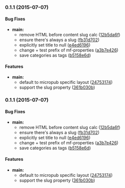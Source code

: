 ### 0.1.1 (2015-07-07)


#### Bug Fixes

* **main:**
  * remove HTML before content slug calc ([12b5da6f](https://github.com/voxpelli/node-format-microformat/commit/12b5da6f6cb4aa91ea2eaa15b06659c36a7c926e))
  * ensure there's always a slug ([fb31d702](https://github.com/voxpelli/node-format-microformat/commit/fb31d7027f02e8837d1055a6516dc8658404bf65))
  * explicitly set title to null ([e4ed6196](https://github.com/voxpelli/node-format-microformat/commit/e4ed61960bb3ceed5b851efbdda4de1700af4bf6))
  * change + test prefix of mf-properties ([a3b7e426](https://github.com/voxpelli/node-format-microformat/commit/a3b7e4262685e0847a858d529173783442dafe1e))
  * save categories as tags ([b5158e6d](https://github.com/voxpelli/node-format-microformat/commit/b5158e6de16dfe626e12ebd049603ac8d44e7c7c))


#### Features

* **main:**
  * default to micropub specific layout ([24753174](https://github.com/voxpelli/node-format-microformat/commit/247531748600f1118f42726231391f33d5d2786e))
  * support the slug property ([361b030b](https://github.com/voxpelli/node-format-microformat/commit/361b030b8a1f809f8071614911ef3352e06fee7f))


### 0.1.1 (2015-07-07)


#### Bug Fixes

* **main:**
  * remove HTML before content slug calc ([12b5da6f](https://github.com/voxpelli/node-format-microformat/commit/12b5da6f6cb4aa91ea2eaa15b06659c36a7c926e))
  * ensure there's always a slug ([fb31d702](https://github.com/voxpelli/node-format-microformat/commit/fb31d7027f02e8837d1055a6516dc8658404bf65))
  * explicitly set title to null ([e4ed6196](https://github.com/voxpelli/node-format-microformat/commit/e4ed61960bb3ceed5b851efbdda4de1700af4bf6))
  * change + test prefix of mf-properties ([a3b7e426](https://github.com/voxpelli/node-format-microformat/commit/a3b7e4262685e0847a858d529173783442dafe1e))
  * save categories as tags ([b5158e6d](https://github.com/voxpelli/node-format-microformat/commit/b5158e6de16dfe626e12ebd049603ac8d44e7c7c))


#### Features

* **main:**
  * default to micropub specific layout ([24753174](https://github.com/voxpelli/node-format-microformat/commit/247531748600f1118f42726231391f33d5d2786e))
  * support the slug property ([361b030b](https://github.com/voxpelli/node-format-microformat/commit/361b030b8a1f809f8071614911ef3352e06fee7f))

